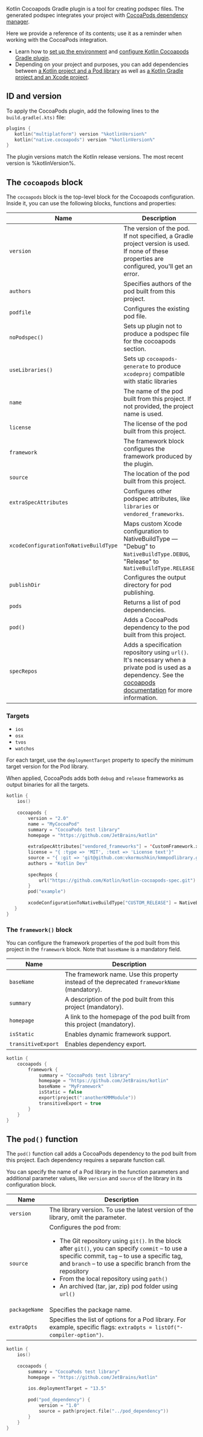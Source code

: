 [//]: # (title: Cocoapods Gradle plugin DSL reference)

Kotlin Cocoapods Gradle plugin is a tool for creating podspec files. The generated podspec integrates your project with
[CocoaPods dependency manager](https://cocoapods.org/).

Here we provide a reference of its contents; use it as a reminder when working with the CocoaPods integration.

* Learn how to [set up the environment](native-cocoapods.md#set-up-the-environment-to-work-with-cocoapods) and
[configure Kotlin Cocoapods Gradle plugin](native-cocoapods.md#add-and-configure-kotlin-cocoapods-gradle-plugin).
* Depending on your project and purposes, you can add dependencies between [a Kotlin project and a Pod library](native-cocoapods-libraries.md)
as well as [a Kotlin Gradle project and an Xcode project](native-cocoapods-xcode.md).


## ID and version

To apply the CocoaPods plugin, add the following lines to the `build.gradle(.kts)` file:

```kotlin
plugins {
   kotlin("multiplatform") version "%kotlinVersion%"
   kotlin("native.cocoapods") version "%kotlinVersion%"
}
```

The plugin versions match the Kotlin release versions. The most recent version is %kotlinVersion%.

## The `cocoapods` block

The `cocoapods` block is the top-level block for the Cocoapods configuration. Inside it, you can use the following blocks,
functions and properties:

| **Name**                              | **Description**                                                                                                                                                                                                               | 
|---------------------------------------|-------------------------------------------------------------------------------------------------------------------------------------------------------------------------------------------------------------------------------|
| `version`                             | The version of the pod. If not specified, a Gradle project version is used. If none of these properties are configured, you'll get an error.                                                                                  |
| `authors`                             | Specifies authors of the pod built from this project.                                                                                                                                                                         |
| `podfile`                             | Configures the existing pod file.                                                                                                                                                                                             |
| `noPodspec()`                         | Sets up plugin not to produce a podspec file for the cocoapods section.                                                                                                                                                       |
| `useLibraries()`                      | Sets up `cocoapods-generate` to produce `xcodeproj` compatible with static libraries                                                                                                                                          |
| `name`                                | The name of the pod built from this project. If not provided, the project name is used.                                                                                                                                       |
| `license`                             | The license of the pod built from this project.                                                                                                                                                                               |
| `framework`                           | The framework block configures the framework produced by the plugin.                                                                                                                                                          |
| `source`                              | The location of the pod built from this project.                                                                                                                                                                              |
| `extraSpecAttributes`                 | Configures other podspec attributes, like `libraries` or `vendored_frameworks`.                                                                                                                                               |
| `xcodeConfigurationToNativeBuildType` | Maps custom Xcode configuration to NativeBuildType — "Debug" to `NativeBuildType.DEBUG`, "Release" to `NativeBuildType.RELEASE`                                                                                               |
| `publishDir`                          | Configures the output directory for pod publishing.                                                                                                                                                                           |
| `pods`                                | Returns a list of pod dependencies.                                                                                                                                                                                           |
| `pod()`                               | Adds a CocoaPods dependency to the pod built from this project.                                                                                                                                                               |
| `specRepos`                           | Adds a specification repository using `url()`. It's necessary when a private pod is used as a dependency. See the [cocoapods documentation](https://guides.cocoapods.org/making/private-cocoapods.html) for more information. |

### Targets

* `ios`
* `osx`
* `tvos`
* `watchos`

For each target, use the `deploymentTarget` property to specify the minimum target version for the Pod library.

When applied, CocoaPods adds both `debug` and `release` frameworks as output binaries for all the targets.

```kotlin
kotlin {
    ios()
   
    cocoapods {
        version = "2.0"
        name = "MyCocoaPod"
        summary = "CocoaPods test library"
        homepage = "https://github.com/JetBrains/kotlin"
        
        extraSpecAttributes["vendored_frameworks"] = 'CustomFramework.xcframework'
        license = "{ :type => 'MIT', :text => 'License text'}"
        source = "{ :git => 'git@github.com:vkormushkin/kmmpodlibrary.git', :tag => '$version' }"
        authors = "Kotlin Dev"
        
        specRepos {
            url("https://github.com/Kotlin/kotlin-cocoapods-spec.git")
        }
        pod("example")
        
        xcodeConfigurationToNativeBuildType["CUSTOM_RELEASE"] = NativeBuildType.RELEASE
   }
}
```

### The `framework()` block

You can configure the framework properties of the pod built from this project in the `framework` block. Note that
`baseName` is a mandatory field.

| **Name**           | **Description**                                                                              | 
|--------------------|----------------------------------------------------------------------------------------------|
| `baseName`         | The framework name. Use this property instead of the deprecated `frameworkName` (mandatory). |
| `summary`          | A description of the pod built from this project (mandatory).                                |
| `homepage`         | A link to the homepage of the pod built from this project (mandatory).                       |
| `isStatic`         | Enables dynamic framework support.                                                           |
| `transitiveExport` | Enables dependency export.                                                                   |                                                      

```kotlin
kotlin {
    cocoapods {
        framework {
            summary = "CocoaPods test library"
            homepage = "https://github.com/JetBrains/kotlin"
            baseName = "MyFramework"
            isStatic = false
            export(project(":anotherKMMModule"))
            transitiveExport = true
        }
    }
}
```

## The `pod()` function

The `pod()` function call adds a CocoaPods dependency to the pod built from this project. Each dependency requires
a separate function call.

You can specify the name of a Pod library in the function parameters and additional parameter values, like `version` and
`source` of the library in its configuration block.

| **Name**      | **Description**                                                                                                                                                                                                                                                                                                                                                                     | 
|---------------|-------------------------------------------------------------------------------------------------------------------------------------------------------------------------------------------------------------------------------------------------------------------------------------------------------------------------------------------------------------------------------------|
| `version`     | The library version. To use the latest version of the library, omit the parameter.                                                                                                                                                                                                                                                                                                  |
| `source`      | Configures the pod from: <list><ul><li>The Git repository using `git()`. In the block after `git()`, you can specify `commit` – to use a specific commit, `tag` – to use a specific tag, and `branch` – to use a specific branch from the repository</li><li>From the local repository using `path()`</li><li>An archived (tar, jar, zip) pod folder using `url()`</li></ul></list> |
| `packageName` | Specifies the package name.                                                                                                                                                                                                                                                                                                                                                         |
| `extraOpts`   | Specifies the list of options for a Pod library. For example, specific flags: `extraOpts = listOf("-compiler-option")`.                                                                                                                                                                                                                                                             |

```kotlin
kotlin {
    ios()
   
    cocoapods {
        summary = "CocoaPods test library"
        homepage = "https://github.com/JetBrains/kotlin"
      
        ios.deploymentTarget = "13.5"
      
        pod("pod_dependency") {
            version = "1.0"
            source = path(project.file("../pod_dependency"))
        }
    }
}
```